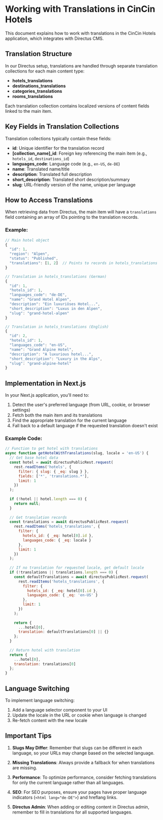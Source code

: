 # Working with Translations in CinCin Hotels

This document explains how to work with translations in the CinCin Hotels application, which integrates with Directus CMS.

## Translation Structure

In our Directus setup, translations are handled through separate translation collections for each main content type:

- **hotels_translations**
- **destinations_translations**
- **categories_translations**
- **rooms_translations**

Each translation collection contains localized versions of content fields linked to the main item.

## Key Fields in Translation Collections

Translation collections typically contain these fields:

- **id**: Unique identifier for the translation record
- **[collection_name]_id**: Foreign key referencing the main item (e.g., `hotels_id`, `destinations_id`)
- **languages_code**: Language code (e.g., `en-US`, `de-DE`)
- **name**: Translated name/title
- **description**: Translated full description
- **short_description**: Translated short description/summary
- **slug**: URL-friendly version of the name, unique per language

## How to Access Translations

When retrieving data from Directus, the main item will have a `translations` field containing an array of IDs pointing to the translation records. 

### Example:

```javascript
// Main hotel object
{
  "id": 1,
  "region": "Alpen",
  "status": "Published",
  "translations": [1, 2]  // Points to records in hotels_translations
}

// Translation in hotels_translations (German)
{
  "id": 1,
  "hotels_id": 1,
  "languages_code": "de-DE",
  "name": "Grand Hotel Alpen",
  "description": "Ein luxuriöses Hotel...",
  "short_description": "Luxus in den Alpen",
  "slug": "grand-hotel-alpen"
}

// Translation in hotels_translations (English)
{
  "id": 2,
  "hotels_id": 1,
  "languages_code": "en-US",
  "name": "Grand Alpine Hotel",
  "description": "A luxurious hotel...",
  "short_description": "Luxury in the Alps",
  "slug": "grand-alpine-hotel"
}
```

## Implementation in Next.js

In your Next.js application, you'll need to:

1. Detect the user's preferred language (from URL, cookie, or browser settings)
2. Fetch both the main item and its translations
3. Find the appropriate translation for the current language
4. Fall back to a default language if the requested translation doesn't exist

### Example Code:

```javascript
// Function to get hotel with translations
async function getHotelWithTranslations(slug, locale = 'en-US') {
  // Get base hotel data
  const hotel = await directusPublicRest.request(
    rest.readItems('hotels', {
      filter: { slug: { _eq: slug } },
      fields: ['*', 'translations.*'],
      limit: 1
    })
  );
  
  if (!hotel || hotel.length === 0) {
    return null;
  }
  
  // Get translation records
  const translations = await directusPublicRest.request(
    rest.readItems('hotels_translations', {
      filter: { 
        hotels_id: { _eq: hotel[0].id },
        languages_code: { _eq: locale }
      },
      limit: 1
    })
  );
  
  // If no translation for requested locale, get default locale
  if (!translations || translations.length === 0) {
    const defaultTranslations = await directusPublicRest.request(
      rest.readItems('hotels_translations', {
        filter: { 
          hotels_id: { _eq: hotel[0].id },
          languages_code: { _eq: 'en-US' }
        },
        limit: 1
      })
    );
    
    return {
      ...hotel[0],
      translation: defaultTranslations[0] || {}
    };
  }
  
  // Return hotel with translation
  return {
    ...hotel[0],
    translation: translations[0]
  };
}
```

## Language Switching

To implement language switching:

1. Add a language selector component to your UI
2. Update the locale in the URL or cookie when language is changed
3. Re-fetch content with the new locale

## Important Tips

1. **Slugs May Differ**: Remember that slugs can be different in each language, so your URLs may change based on the selected language.

2. **Missing Translations**: Always provide a fallback for when translations are missing.

3. **Performance**: To optimize performance, consider fetching translations for only the current language rather than all languages.

4. **SEO**: For SEO purposes, ensure your pages have proper language indicators (`<html lang="de-DE">`) and hreflang links.

5. **Directus Admin**: When adding or editing content in Directus admin, remember to fill in translations for all supported languages.